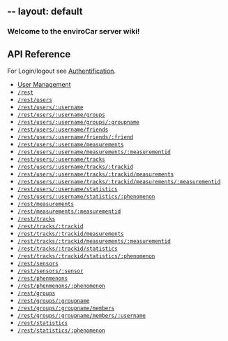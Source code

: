 --
layout: default
--

### Welcome to the enviroCar server wiki!

## API Reference
For Login/logout see [Authentification](authentification).

* [User Management](usermanagement)
* [`/rest`](root)
* [`/rest/users`](users)
* [`/rest/users/:username`](user)
* [`/rest/users/:username/groups`](usergroups)
* [`/rest/users/:username/groups/:groupname`](usergroup)
* [`/rest/users/:username/friends`](friends)
* [`/rest/users/:username/friends/:friend`](friend)
* [`/rest/users/:username/measurements`](usermeasurements)
* [`/rest/users/:username/measurements/:measurementid`](usermeasurement)
* [`/rest/users/:username/tracks`](usertracks)
* [`/rest/users/:username/tracks/:trackid`](usertrack)
* [`/rest/users/:username/tracks/:trackid/measurements`](usertrackmeasurements)
* [`/rest/users/:username/tracks/:trackid/measurements/:measurementid`](usermeasurement)
* [`/rest/users/:username/statistics`](userstatistics)
* [`/rest/users/:username/statistics/:phenomenon`](userstatistics)
* [`/rest/measurements`](measurements)
* [`/rest/measurements/:measurementid`](measurement)
* [`/rest/tracks`](tracks)
* [`/rest/tracks/:trackid`](track)
* [`/rest/tracks/:trackid/measurements`](trackmeasurements)
* [`/rest/tracks/:trackid/measurements/:measurementid`](trackmeasurement)
* [`/rest/tracks/:trackid/statistics`](trackstatistics)
* [`/rest/tracks/:trackid/statistics/:phenomenon`](trackstatistics)
* [`/rest/sensors`](sensors)
* [`/rest/sensors/:sensor`](sensor)
* [`/rest/phenmenons`](phenomenons)
* [`/rest/phenmenons/:phenomenon`](phenomenon)
* [`/rest/groups`](groups)
* [`/rest/groups/:groupname`](group)
* [`/rest/groups/:groupname/members`](groupmembers)
* [`/rest/groups/:groupname/members/:username`](groupmember)
* [`/rest/statistics`](statistics)
* [`/rest/statistics/:phenomenon`](statistics)


[user.create.json]: https://github.com/enviroCar/enviroCar-server/blob/master/rest/src/main/resources/schema/user.create.json "user.create.json"
